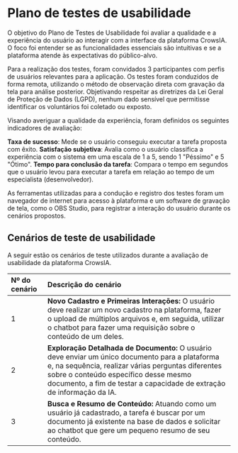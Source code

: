 # Plano de testes de usabilidade


O objetivo do Plano de Testes de Usabilidade foi avaliar a qualidade e a experiência do usuário ao interagir com a interface da plataforma CrowsIA. O foco foi entender se as funcionalidades essenciais são intuitivas e se a plataforma atende às expectativas do público-alvo.

Para a realização dos testes, foram convidados 3 participantes com perfis de usuários relevantes para a aplicação. Os testes foram conduzidos de forma remota, utilizando o método de observação direta com gravação da tela para análise posterior. Objetivando respeitar as diretrizes da Lei Geral de Proteção de Dados (LGPD), nenhum dado sensível que permitisse identificar os voluntários foi coletado ou exposto.

Visando averiguar a qualidade da experiência, foram definidos os seguintes indicadores de avaliação:

**Taxa de sucesso**: Mede se o usuário conseguiu executar a tarefa proposta com êxito.
**Satisfação subjetiva**: Avalia como o usuário classifica a experiência com o sistema em uma escala de 1 a 5, sendo 1 "Péssimo" e 5 "Ótimo".
**Tempo para conclusão da tarefa**: Compara o tempo em segundos que o usuário levou para executar a tarefa em relação ao tempo de um especialista (desenvolvedor).

As ferramentas utilizadas para a condução e registro dos testes foram um navegador de internet para acesso à plataforma e um software de gravação de tela, como o OBS Studio, para registrar a interação do usuário durante os cenários propostos.

## Cenários de teste de usabilidade

A seguir estão os cenários de teste utilizados durante a avaliação de usabilidade da plataforma CrowsIA.

| Nº do cenário | Descrição do cenário                                                                                                                                                                                         |
| :------------ | :----------------------------------------------------------------------------------------------------------------------------------------------------------------------------------------------------------- |
| 1             | **Novo Cadastro e Primeiras Interações:** O usuário deve realizar um novo cadastro na plataforma, fazer o upload de múltiplos arquivos e, em seguida, utilizar o chatbot para fazer uma requisição sobre o conteúdo de um deles. |
| 2             | **Exploração Detalhada de Documento:** O usuário deve enviar um único documento para a plataforma e, na sequência, realizar várias perguntas diferentes sobre o conteúdo específico desse mesmo documento, a fim de testar a capacidade de extração de informação da IA. |
| 3             | **Busca e Resumo de Conteúdo:** Atuando como um usuário já cadastrado, a tarefa é buscar por um documento já existente na base de dados e solicitar ao chatbot que gere um pequeno resumo de seu conteúdo.     |

